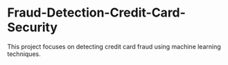 # Fraud-Detection-Credit-Card-Security
This project focuses on detecting credit card fraud using machine learning techniques.
